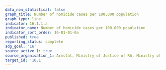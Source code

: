 ```yaml
---
data_non_statistical: false
graph_title: Number of homicide cases per 100,000 population
graph_type: line
indicator: 16.1.1.a
indicator_name: Number of homicide cases per 100,000 population
indicator_sort_order: 16-01-01-0a
published: true
reporting_status: complete
sdg_goal: '16'
source_active_1: true
source_organisation_1: Armstat, Ministry of Justice of RA, Ministry of Health of RA
target_id: '16.1'
---
```

